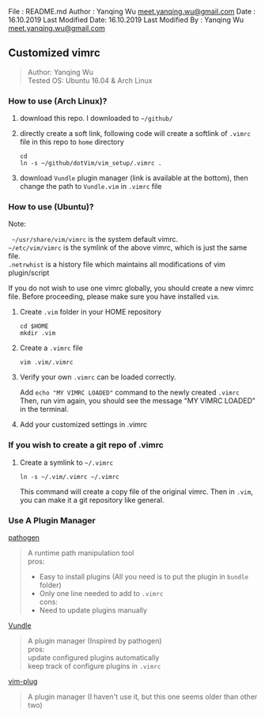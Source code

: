  File              : README.md
 Author            : Yanqing Wu <meet.yanqing.wu@gmail.com>
 Date              : 16.10.2019
 Last Modified Date: 16.10.2019
 Last Modified By  : Yanqing Wu <meet.yanqing.wu@gmail.com>
## Customized vimrc

> Author: Yanqing Wu  
> Tested OS: Ubuntu 16.04 & Arch Linux

### How to use (Arch Linux)?
1. download this repo. I downloaded to `~/github/`
2. directly create a soft link, following code will create a softlink of `.vimrc` file in this repo to `home` directory

    ```
    cd
    ln -s ~/github/dotVim/vim_setup/.vimrc .
    ```

3. download `Vundle` plugin manager (link is available at the bottom), then change the path to `Vundle.vim` in `.vimrc` file

### How to use (Ubuntu)?

Note:

` ~/usr/share/vim/vimrc` is the system default vimrc.  
`~/etc/vim/vimrc` is the symlink of the above vimrc, which is just the same file.  
`.netrwhist` is a history file which maintains all modifications of vim plugin/script

If you do not wish to use one vimrc globally, you should create a new vimrc file.
Before proceeding, please make sure you have installed `vim`.

1. Create `.vim` folder in your HOME repository

    `cd $HOME`  
    `mkdir .vim`

2. Create a `.vimrc` file

    `vim .vim/.vimrc`

3. Verify your own `.vimrc` can be loaded correctly.

    Add `echo "MY VIMRC LOADED"` command to the newly created `.vimrc` 
    Then, run vim again, you should see the message "MY VIMRC LOADED" in the terminal.

4. Add your customized settings in .vimrc

### If you wish to create a git repo of .vimrc

1. Create a symlink to `~/.vimrc`

    `ln -s ~/.vim/.vimrc ~/.vimrc`

    This command will create a copy file of the original vimrc.
    Then in `.vim`, you can make it a git repository like general.

### Use A Plugin Manager

[pathogen](https://github.com/tpope/vim-pathogen)
    
> A runtime path manipulation tool  
> pros:  
> - Easy to install plugins (All you need is to put the plugin in `bundle` folder)  
> - Only one line needed to add to `.vimrc`  
> cons:  
> - Need to update plugins manually

[Vundle](https://github.com/VundleVim/Vundle.vim)

> A plugin manager (Inspired by pathogen)  
> pros:  
> update configured plugins automatically  
> keep track of configure plugins in `.vimrc`  

[vim-plug](https://github.com/junegunn/vim-plug)

> A plugin manager (I haven't use it, but this one seems older than other two)
